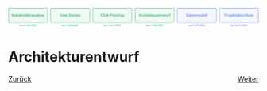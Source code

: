 ![Meilenstein 4: Architekturentwurf bis zum 01.08.2022](../assets/progress-04.png)

# Architekturentwurf

<div>
  <a href="../click-prototyp">Zurück</a>
  <a href="../datenmodell" style="float: right;">Weiter</a>
</div>
